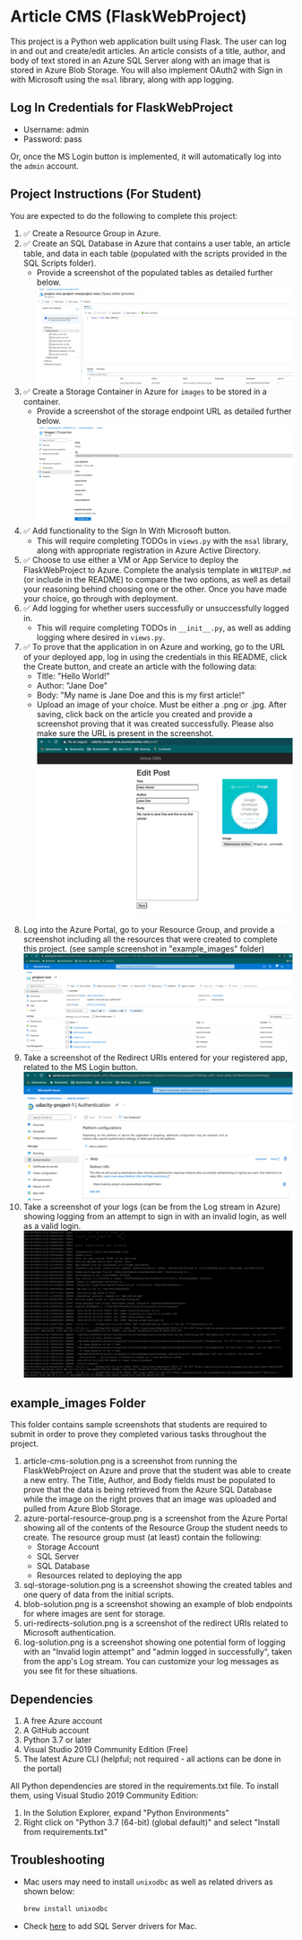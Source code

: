 # Article CMS (FlaskWebProject)

This project is a Python web application built using Flask. The user can log in and out and create/edit articles. An article consists of a title, author, and body of text stored in an Azure SQL Server along with an image that is stored in Azure Blob Storage. You will also implement OAuth2 with Sign in with Microsoft using the `msal` library, along with app logging.

## Log In Credentials for FlaskWebProject

- Username: admin
- Password: pass

Or, once the MS Login button is implemented, it will automatically log into the `admin` account.

## Project Instructions (For Student)

You are expected to do the following to complete this project:
1. ✅ Create a Resource Group in Azure.
2. ✅ Create an SQL Database in Azure that contains a user table, an article table, and data in each table (populated with the scripts provided in the SQL Scripts folder).
    - Provide a screenshot of the populated tables as detailed further below. 
	![SQL Database](docs/sql-database.png "SQL Database")
3. ✅ Create a Storage Container in Azure for `images` to be stored in a container.
    - Provide a screenshot of the storage endpoint URL as detailed further below.
	  ![Storage Container](docs/storage-container.png "Storage Container")
4. ✅ Add functionality to the Sign In With Microsoft button. 
    - This will require completing TODOs in `views.py` with the `msal` library, along with appropriate registration in Azure Active Directory.
5. ✅ Choose to use either a VM or App Service to deploy the FlaskWebProject to Azure. Complete the analysis template in `WRITEUP.md` (or include in the README) to compare the two options, as well as detail your reasoning behind choosing one or the other. Once you have made your choice, go through with deployment.
6. ✅ Add logging for whether users successfully or unsuccessfully logged in.
    - This will require completing TODOs in `__init__.py`, as well as adding logging where desired in `views.py`.
7. ✅ To prove that the application in on Azure and working, go to the URL of your deployed app, log in using the credentials in this README, click the Create button, and create an article with the following data:
	- Title: "Hello World!"
	- Author: "Jane Doe"
	- Body: "My name is Jane Doe and this is my first article!"
	- Upload an image of your choice. Must be either a .png or .jpg.
   After saving, click back on the article you created and provide a screenshot proving that it was created successfully. Please also make sure the URL is present in the screenshot.
	  ![Post successful](docs/post-successful.png "post successful")
8. Log into the Azure Portal, go to your Resource Group, and provide a screenshot including all the resources that were created to complete this project. (see sample screenshot in "example_images" folder)
   ![Resource group](docs/resource-group.png "resource group")
9. Take a screenshot of the Redirect URIs entered for your registered app, related to the MS Login button.
   ![redirect URI](docs/redirect-URI.png "redirect uri")
10. Take a screenshot of your logs (can be from the Log stream in Azure) showing logging from an attempt to sign in with an invalid login, as well as a valid login.
	![invalid login](docs/invalid-login.png "invalid login")
## example_images Folder

This folder contains sample screenshots that students are required to submit in order to prove they completed various tasks throughout the project.

1. article-cms-solution.png is a screenshot from running the FlaskWebProject on Azure and prove that the student was able to create a new entry. The Title, Author, and Body fields must be populated to prove that the data is being retrieved from the Azure SQL Database while the image on the right proves that an image was uploaded and pulled from Azure Blob Storage.
2. azure-portal-resource-group.png is a screenshot from the Azure Portal showing all of the contents of the Resource Group the student needs to create. The resource group must (at least) contain the following:
	- Storage Account
	- SQL Server
	- SQL Database
	- Resources related to deploying the app
3. sql-storage-solution.png is a screenshot showing the created tables and one query of data from the initial scripts.
4. blob-solution.png is a screenshot showing an example of blob endpoints for where images are sent for storage.
5. uri-redirects-solution.png is a screenshot of the redirect URIs related to Microsoft authentication.
6. log-solution.png is a screenshot showing one potential form of logging with an "Invalid login attempt" and "admin logged in successfully", taken from the app's Log stream. You can customize your log messages as you see fit for these situations.

## Dependencies

1. A free Azure account
2. A GitHub account
3. Python 3.7 or later
4. Visual Studio 2019 Community Edition (Free)
5. The latest Azure CLI (helpful; not required - all actions can be done in the portal)

All Python dependencies are stored in the requirements.txt file. To install them, using Visual Studio 2019 Community Edition:
1. In the Solution Explorer, expand "Python Environments"
2. Right click on "Python 3.7 (64-bit) (global default)" and select "Install from requirements.txt"

## Troubleshooting

- Mac users may need to install `unixodbc` as well as related drivers as shown below:
    ```bash
    brew install unixodbc
    ```
- Check [here](https://docs.microsoft.com/en-us/sql/connect/odbc/linux-mac/install-microsoft-odbc-driver-sql-server-macos?view=sql-server-ver15) to add SQL Server drivers for Mac.